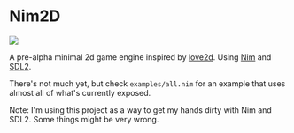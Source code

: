 # Nim2D

![](https://github.com/beshrkayali/nim2d/workflows/Tests/badge.svg)

A pre-alpha minimal 2d game engine inspired by [love2d](https://love2d.org/). Using [Nim](https://nim-lang.org/) and [SDL2](https://www.libsdl.org/download-2.0.php).

There's not much yet, but check `examples/all.nim` for an example that uses almost all of what's currently exposed.

Note: I'm using this project as a way to get my hands dirty with Nim and SDL2. Some things might be very wrong.
